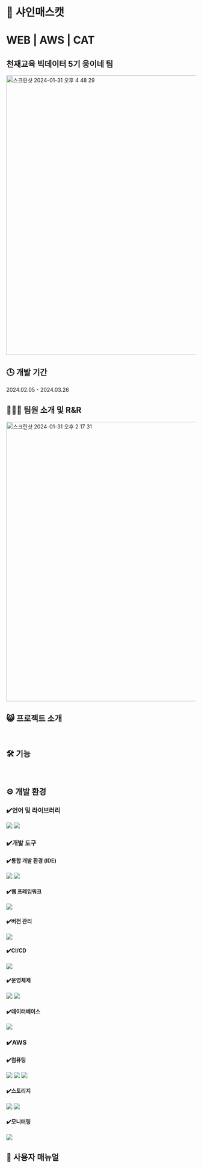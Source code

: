 # 🍇 샤인매스캣
# WEB | AWS | CAT
##  천재교육 빅데이터 5기 웅이네 팀 </br>
<img width="743" alt="스크린샷 2024-01-31 오후 4 48 29" src="">

## 🕒 개발 기간
2024.02.05 - 2024.03.26


## 🧑🏻‍💻 팀원 소개 및 R&R

<img width="743" alt="스크린샷 2024-01-31 오후 2 17 31" src="">


## 😸 프로젝트 소개
</br>

## 🛠️ 기능

<br/>

## ⚙️ 개발 환경
### ✔️언어 및 라이브러리
<img src="https://img.shields.io/badge/Python-3.10.12/3.11.5-3776AB?style=for-the-badge&logo=Python&logoColor=#3776AB"> <img src="https://img.shields.io/badge/Torch-2.1.2-EE4C2C?style=for-the-badge&logo=Pytorch&logoColor=#EE4C2C"> 
### ✔️개발 도구
#### ✔️통합 개발 환경 (IDE)
<img src="https://img.shields.io/badge/googlecolab-F9AB00?style=for-the-badge&logo=googlecolab&logoColor=white"> <img src="https://img.shields.io/badge/visualstudiocode-007ACC?style=for-the-badge&logo=visualstudiocode&logoColor=white"> 
#### ✔️웹 프레임워크
<img src="https://img.shields.io/badge/FastAPI-009688?style=for-the-badge&logo=FastAPI&logoColor=white">

#### ✔️버전 관리
<img src="https://img.shields.io/badge/github-181717?style=for-the-badge&logo=github&logoColor=white">

#### ✔️CI/CD
<img src="https://img.shields.io/badge/Jenkins-D24939?style=for-the-badge&logo=Jenkins&logoColor=white">

#### ✔️운영체제
<img src="https://img.shields.io/badge/Ubuntu-22.04-E95420?style=for-the-badge&logo=Ubuntu&logoColor=#E95420"> <img src="https://img.shields.io/badge/windows 11-0078D4?style=for-the-badge&logo=windows11&logoColor=#0078D4"> 

#### ✔️데이터베이스
<img src="https://img.shields.io/badge/mysql-4479A1?style=for-the-badge&logo=mysql&logoColor=white">

### ✔️AWS
#### ✔️컴퓨팅
<img src="https://img.shields.io/badge/amazonec2-FF9900?style=for-the-badge&logo=amazonec2&logoColor=white">
<img src="https://img.shields.io/badge/amazonecs-FF9900?style=for-the-badge&logo=amazonecs&logoColor=white">
<img src="https://img.shields.io/badge/awsfargate-FF9900?style=for-the-badge&logo=awsfargate&logoColor=white">

#### ✔️스토리지
<img src="https://img.shields.io/badge/amazons3-569A31?style=for-the-badge&logo=amazons3&logoColor=white">
<img src="https://img.shields.io/badge/amazonrds-527FFF?style=for-the-badge&logo=amazonrds&logoColor=white">

#### ✔️모니터링
<img src="https://img.shields.io/badge/amazoncloudwatch-FF4F8B?style=for-the-badge&logo=amazoncloudwatch&logoColor=white">







 
<br/>

## 📝 사용자 매뉴얼


<br/>


